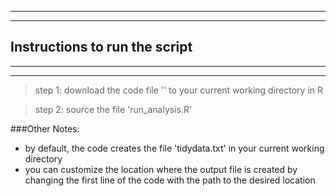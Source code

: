 --------------------------------------
--------------------------------------
## Instructions to run the script
--------------------------------------
--------------------------------------
  > step 1: download the code file '' to your current working directory in R 
  
  > step 2: source the file 'run_analysis.R'
  

###Other Notes:
  * by default, the code creates the file 'tidydata.txt' in your current working directory  
  * you can customize the location where the output file is created by changing the first line of the code with the path to the desired location  

